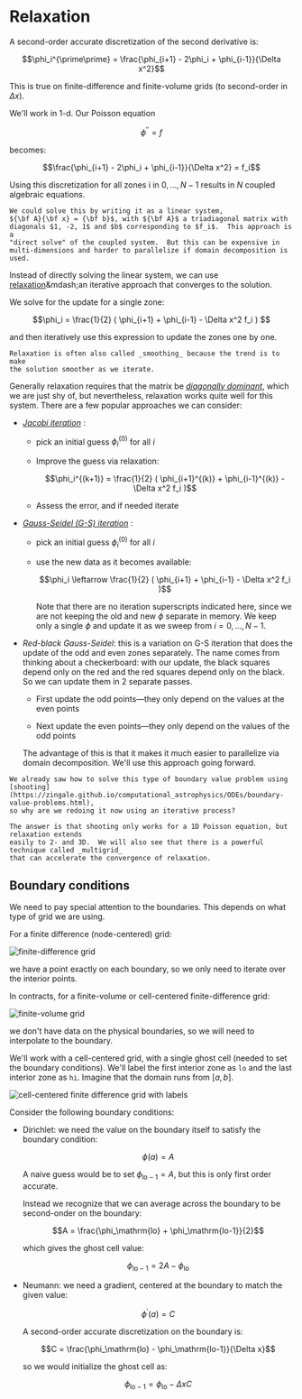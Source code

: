 # Relaxation

A second-order accurate discretization of the second derivative is:

$$\phi_i^{\prime\prime} = \frac{\phi_{i+1} - 2\phi_i + \phi_{i-1}}{\Delta x^2}$$

This is true on finite-difference and finite-volume grids (to second-order in $\Delta x$).

We'll work in 1-d.  Our
Poisson equation

$$\phi^{\prime\prime} = f$$

becomes:

$$\frac{\phi_{i+1} - 2\phi_i + \phi_{i-1}}{\Delta x^2} = f_i$$


Using this discretization for all zones i in $0, \ldots, N-1$ results
in $N$ coupled algebraic equations.

```{note}
We could solve this by writing it as a linear system,
${\bf A}{\bf x} = {\bf b}$, with ${\bf A}$ a triadiagonal matrix with
diagonals $1, -2, 1$ and $b$ corresponding to $f_i$.  This approach is a
"direct solve" of the coupled system.  But this can be expensive in
multi-dimensions and harder to parallelize if domain decomposition is used.
```

Instead of directly solving the linear system, we can use
[relaxation](https://en.wikipedia.org/wiki/Relaxation_(iterative_method))&mdash;an
iterative approach that converges to the solution.

We solve for the update for a single zone:

$$\phi_i = \frac{1}{2} ( \phi_{i+1} + \phi_{i-1} - \Delta x^2 f_i ) $$

and then iteratively use this expression to update the zones one by one.


```{tip}
Relaxation is often also called _smoothing_ because the trend is to make
the solution smoother as we iterate.
```

Generally relaxation requires that the matrix be [*diagonally
dominant*](https://en.wikipedia.org/wiki/Diagonally_dominant_matrix),
which we are just shy of, but nevertheless, relaxation works quite
well for this system.  There are a few popular approaches we can
consider:

* [*Jacobi iteration*](https://en.wikipedia.org/wiki/Jacobi_method) :
  * pick an initial guess $\phi_i^{(0)}$ for all $i$
  * Improve the guess via relaxation:

    $$\phi_i^{(k+1)} = \frac{1}{2} ( \phi_{i+1}^{(k)} + \phi_{i-1}^{(k)} - \Delta x^2 f_i )$$

  * Assess the error, and if needed iterate

* [*Gauss-Seidel (G-S) iteration*](https://en.wikipedia.org/wiki/Gauss%E2%80%93Seidel_method) :

  * pick an initial guess $\phi_i^{(0)}$ for all $i$

  * use the new data as it becomes available:

    $$\phi_i \leftarrow \frac{1}{2} ( \phi_{i+1} + \phi_{i-1} - \Delta x^2 f_i )$$

    Note that there are no iteration superscripts indicated here,
    since we are not keeping the old and new $\phi$ separate in
    memory.  We keep only a single $\phi$ and update it as we sweep
    from $i = 0, \ldots, N-1$.

* *Red-black Gauss-Seidel*: this is a variation on G-S iteration that does the update
  of the odd and even zones separately.  The name comes from thinking about a checkerboard:
  with our update, the black squares depend only on the red and the red squares depend only
  on the black.  So we can update them in 2 separate passes.

  * First update the odd points&mdash;they only depend on the values at
    the even points

  * Next update the even points&mdash;they only depend on the values of
    the odd points

  The advantage of this is that it makes it much easier to parallelize
  via domain decomposition.  We'll use this approach going forward.

```{note}
We already saw how to solve this type of boundary value problem using
[shooting](https://zingale.github.io/computational_astrophysics/ODEs/boundary-value-problems.html),
so why are we redoing it now using an iterative process?

The answer is that shooting only works for a 1D Poisson equation, but relaxation extends
easily to 2- and 3D.  We will also see that there is a powerful technique called _multigrid_
that can accelerate the convergence of relaxation.
```

## Boundary conditions

We need to pay special attention to the boundaries.  This depends on
what type of grid we are using.

For a finite difference (node-centered) grid:

![finite-difference grid](fd_grid_bnd.png)

we have a point exactly on each boundary, so we only need to iterate
over the interior points.

In contracts, for a finite-volume or cell-centered finite-difference grid:

![finite-volume grid](ccfd_grid_bnd.png)

we don't have data on the physical boundaries, so we will need to
interpolate to the boundary.

We'll work with a cell-centered grid, with a single ghost cell (needed
to set the boundary conditions).  We'll label the first interior zone
as `lo` and the last interior zone as `hi`.  Imagine that the domain
runs from $[a, b]$.

![cell-centered finite difference grid with labels](ccfd_ghost.png)

Consider the following boundary conditions:

* Dirichlet: we need the value on the boundary itself to satisfy the
  boundary condition:

  $$\phi(a) = A$$

  A naive guess would be to set $\phi_{\mathrm{lo}-1} = A$, but this
  is only first order accurate.

  Instead we recognize that we can average across the boundary to be
  second-onder on the boundary:

  $$A = \frac{\phi_\mathrm{lo} + \phi_\mathrm{lo-1}}{2}$$

  which gives the ghost cell value:

  $$\phi_{\mathrm{lo}-1} = 2 A - \phi_\mathrm{lo}$$


* Neumann: we need a gradient, centered at the boundary to match the
  given value:

  $$\phi^\prime(a) = C$$

  A second-order accurate discretization on the boundary is:

  $$C = \frac{\phi_\mathrm{lo} - \phi_\mathrm{lo-1}}{\Delta x}$$

  so we would initialize the ghost cell as:

  $$\phi_{\mathrm{lo}-1} = \phi_\mathrm{lo} -\Delta x C$$

